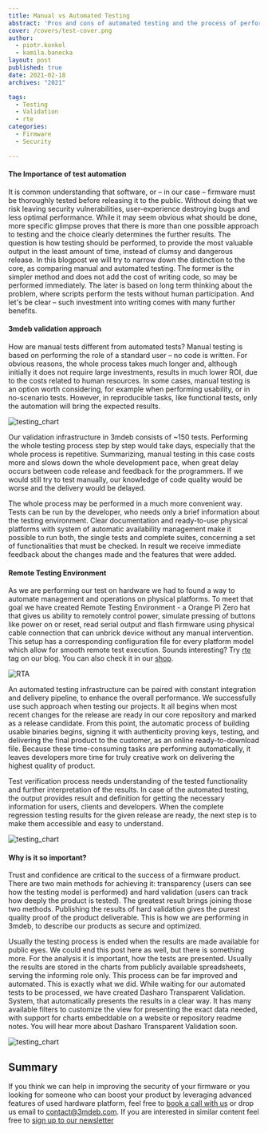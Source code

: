 ```yaml
---
title: Manual vs Automated Testing
abstract: 'Pros and cons of automated testing and the process of performing transparent validation.'
cover: /covers/test-cover.png
author:
  - piotr.konkol
  - kamila.banecka
layout: post
published: true
date: 2021-02-18
archives: "2021"

tags:
  - Testing
  - Validation
  - rte
categories:
  - Firmware
  - Security

---
```


#### The Importance of test automation

It is common understanding that software, or – in our case – firmware must be
thoroughly tested before releasing it to the public. Without doing that we risk
leaving security vulnerabilities, user-experience destroying bugs and less
optimal performance. While it may seem obvious what should be done, more
specific glimpse proves that there is more than one possible approach to testing
and the choice clearly determines the further results. The question is how
testing should be performed, to provide the most valuable output in the least
amount of time, instead of clumsy and dangerous release. In this blogpost we
will try to narrow down the distinction to the core, as comparing manual and
automated testing. The former is the simpler method and does not add the cost of
writing code, so may be performed immediately. The later is based on long term
thinking about the problem, where scripts perform the tests without human
participation. And let's be clear – such investment into writing comes with many
further benefits.

#### 3mdeb validation approach

How are manual tests different from automated tests? Manual testing is based on
performing the role of a standard user – no code is written. For obvious
reasons, the whole process takes much longer and, although initially it does not
require large investments, results in much lower ROI, due to the costs related
to human resources. In some cases, manual testing is an option worth
considering, for example when performing usability, or in no-scenario tests.
However, in reproducible tasks, like functional tests, only the automation will
bring the expected results.

![testing_chart](/img/test1.png)

Our validation infrastructure in 3mdeb consists of ~150 tests. Performing the
whole testing process step by step would take days, especially that the whole
process is repetitive. Summarizing, manual testing in this case costs more and
slows down the whole development pace, when great delay occurs between code
release and feedback for the programmers. If we would still try to test
manually, our knowledge of code quality would be worse and the delivery would be
delayed.

The whole process may be performed in a much more convenient way. Tests can be
run by the developer, who needs only a brief information about the testing
environment. Clear documentation and ready-to-use physical platforms with system
of automatic availability management make it possible to run both, the single
tests and complete suites, concerning a set of functionalities that must be
checked. In result we receive immediate feedback about the changes made and the
features that were added.

#### Remote Testing Environment

As we are performing our test on hardware we had to found a way to automate
management and operations on physical platforms. To meet that goal we have
created Remote Testing Environment - a Orange Pi Zero hat that gives us ability
to remotely control power, simulate pressing of buttons like power on or reset,
read serial output and flash firmware using physical cable connection that can
unbrick device without any manual intervention. This setup has a corresponding
configuration file for every platform model which allow for smooth remote test
execution. Sounds interesting? Try [rte](https://blog.3mdeb.com/tags/rte/) tag
on our blog. You can also check it in our
[shop](https://3mdeb.com/shop/open-source-hardware/open-source-hardware-3mdeb/rte/).

![RTA](/img/RTA.png)

An automated testing infrastructure can be paired with constant integration and
delivery pipeline, to enhance the overall performance. We successfully use such
approach when testing our projects. It all begins when most recent changes for
the release are ready in our core repository and marked as a release candidate.
From this point, the automatic process of building usable binaries begins,
signing it with authenticity proving keys, testing, and delivering the final
product to the customer, as an online ready-to-download file. Because these
time-consuming tasks are performing automatically, it leaves developers more
time for truly creative work on delivering the highest quality of product.

Test verification process needs understanding of the tested functionality and
further interpretation of the results. In case of the automated testing, the
output provides result and definition for getting the necessary information for
users, clients and developers. When the complete regression testing results for
the given release are ready, the next step is to make them accessible and easy
to understand.

![testing_chart](/img/test2.png)

#### Why is it so important?

Trust and confidence are critical to the success of a firmware product. There
are two main methods for achieving it: transparency (users can see how the
testing model is performed) and hard validation (users can track how deeply the
product is tested). The greatest result brings joining those two methods.
Publishing the results of hard validation gives the purest quality proof of the
product deliverable. This is how we are performing in 3mdeb, to describe our
products as secure and optimized.

Usually the testing process is ended when the results are made available for
public eyes. We could end this post here as well, but there is something more.
For the analysis it is important, how the tests are presented. Usually the
results are stored in the charts from publicly available spreadsheets, serving
the informing role only. This process can be far improved and automated. This is
exactly what we did. While waiting for our automated tests to be processed, we
have created Dasharo Transparent Validation. System, that automatically presents
the results in a clear way. It has many available filters to customize the view
for presenting the exact data needed, with support for charts embeddable on a
website or repository readme notes. You will hear more about Dasharo Transparent
Validation soon.

![testing_chart](/img/test3.png)

## Summary

If you think we can help in improving the security of your firmware or you
looking for someone who can boost your product by leveraging advanced features
of used hardware platform, feel free to
[book a call with us](https://calendly.com/3mdeb/consulting-remote-meeting) or
drop us email to <contact@3mdeb.com>. If you are interested in similar content
feel free to [sign up to our newsletter](http://eepurl.com/doF8GX)
